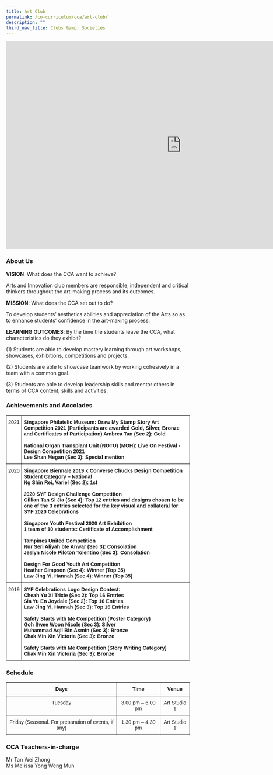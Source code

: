```yaml
---
title: Art Club
permalink: /co-curriculum/cca/art-club/
description: ""
third_nav_title: Clubs &amp; Societies
---
```

<iframe allowfullscreen="true" height="569" width="960" frameborder="0" src="https://docs.google.com/presentation/d/e/2PACX-1vQ-ov6VP8OpiI346cUvjYZoZ_KQ-ZmrOjT4GgmZUzTzEjFQJQGbe0PjxV0xVyQkP4UCgLwDtgzCOFRK/embed?start=true&amp;loop=true&amp;delayms=3000"></iframe>

### About Us&nbsp;&nbsp;

**VISION**: What does the CCA want to achieve?&nbsp;

Arts and Innovation club members are responsible, independent and critical thinkers throughout the art-making process and its outcomes.  

  

**MISSION**: What does the CCA set out to do?

To develop students’ aesthetics abilities and appreciation of the Arts so as to enhance students’ confidence in the art-making process.  

  

**LEARNING OUTCOMES**: By the time the students leave the CCA, what characteristics do they exhibit?

(1) Students are able to develop mastery learning through art workshops, showcases, exhibitions, competitions and projects.  

(2) Students are able to showcase teamwork by working cohesively in a team with a common goal.

(3) Students are able to develop leadership skills and mentor others in terms of CCA content, skills and activities.


### Achievements and Accolades

<style type="text/css">
.tg  {border-collapse:collapse;border-spacing:0;}
.tg td{border-color:black;border-style:solid;border-width:1px;font-family:Arial, sans-serif;font-size:14px;
  overflow:hidden;padding:10px 5px;word-break:normal;}
.tg th{border-color:black;border-style:solid;border-width:1px;font-family:Arial, sans-serif;font-size:14px;
  font-weight:normal;overflow:hidden;padding:10px 5px;word-break:normal;}
.tg .tg-ktyi{background-color:#FFF;text-align:left;vertical-align:top}
.tg .tg-dgl5{background-color:#FFF;font-weight:bold;text-align:left;vertical-align:top}
</style>
<table class="tg">
<thead>
  <tr>
    <th class="tg-ktyi">2021</th>
    <th class="tg-dgl5">Singapore Philatelic Museum: Draw My Stamp Story Art Competition 2021 (Participants are awarded Gold, Silver, Bronze and Certificates of Participation) Ambrea Tan (Sec 2): Gold<br> <br>National Organ Transplant Unit (NOTU) (MOH): Live On Festival - Design Competition 2021<br>Lee Shan Megan (Sec 3): Special mention<br> </th>
  </tr>
</thead>
<tbody>
  <tr>
    <td class="tg-ktyi">2020</td>
    <td class="tg-dgl5">Singapore Biennale 2019 x Converse Chucks Design Competition<br>Student Category – National<br>Ng Shin Rei, Variel (Sec 2): 1st<br> <br>2020 SYF Design Challenge Competition<br>Gillian Tan Si Jia (Sec 4): Top 12 entries and designs chosen to be one of the 3 entries selected for the key visual and collateral for SYF 2020 Celebrations<br> <br>Singapore Youth Festival 2020 Art Exhibition<br>1 team of 10 students: Certificate of Accomplishment<br> <br>Tampines United Competition<br>Nur Seri Aliyah bte Anwar (Sec 3): Consolation<br>Jeslyn Nicole Piloton Tolentino (Sec 3): Consolation<br> <br>Design For Good Youth Art Competition<br>Heather Simpson (Sec 4): Winner (Top 35)<br>Law Jing Yi, Hannah (Sec 4): Winner (Top 35)<br> </td>
  </tr>
  <tr>
    <td class="tg-ktyi">2019</td>
    <td class="tg-dgl5">SYF Celebrations Logo Design Contest:<br>Cheah Yu Xi Trixie (Sec 2): Top 16 Entries<br>Sia Yu En Joydale (Sec 2): Top 16 Entries<br>Law Jing Yi, Hannah (Sec 3): Top 16 Entries<br> <br>Safety Starts with Me Competition (Poster Category)<br>Goh Swee Woon Nicole (Sec 3): Silver<br>Muhammad Aqil Bin Asmin (Sec 3): Bronze<br>Chak Min Xin Victoria (Sec 3): Bronze<br> <br>Safety Starts with Me Competition (Story Writing Category)<br>Chak Min Xin Victoria (Sec 3): Bronze</td>
  </tr>
</tbody>
</table>

### Schedule 

<style type="text/css">
.tg  {border-collapse:collapse;border-spacing:0;}
.tg td{border-color:black;border-style:solid;border-width:1px;font-family:Arial, sans-serif;font-size:14px;
  overflow:hidden;padding:10px 5px;word-break:normal;}
.tg th{border-color:black;border-style:solid;border-width:1px;font-family:Arial, sans-serif;font-size:14px;
  font-weight:normal;overflow:hidden;padding:10px 5px;word-break:normal;}
.tg .tg-baqh{text-align:center;vertical-align:top}
.tg .tg-amwm{font-weight:bold;text-align:center;vertical-align:top}
</style>
<table class="tg">
<thead>
  <tr>
    <th class="tg-amwm">Days</th>
    <th class="tg-amwm">Time</th>
    <th class="tg-amwm">Venue</th>
  </tr>
</thead>
<tbody>
  <tr>
    <td class="tg-baqh">Tuesday</td>
    <td class="tg-baqh">3.00 pm – 6.00 pm</td>
    <td class="tg-baqh">Art Studio 1</td>
  </tr>
  <tr>
    <td class="tg-baqh">Friday (Seasonal. For preparation of events, if any)</td>
    <td class="tg-baqh">1.30 pm – 4.30 pm</td>
    <td class="tg-baqh"><span style="background-color:initial">Art Studio 1</span></td>
  </tr>
</tbody>
</table>

### CCA Teachers-in-charge

Mr Tan Wei Zhong  <br>
Ms Melissa Yong Weng Mun